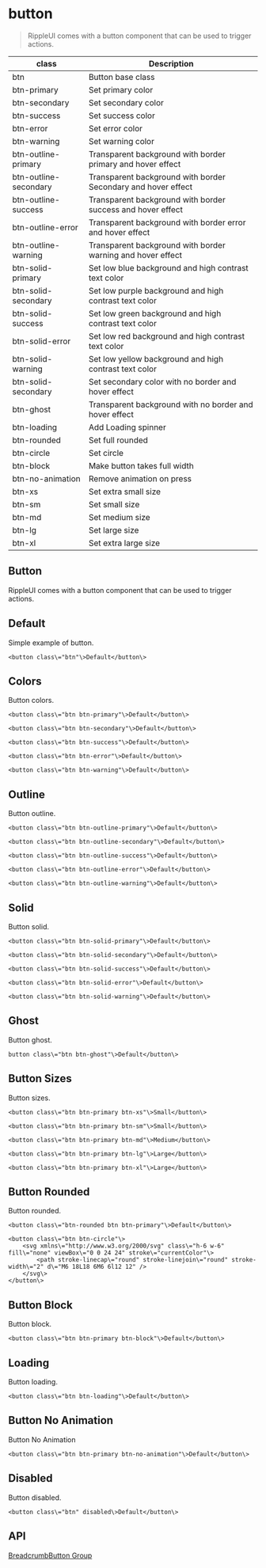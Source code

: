 # button

> RippleUI comes with a button component that can be used to trigger actions.

| class                 | Description                                                   |
| --------------------- | ------------------------------------------------------------- |
| btn                   | Button base class                                             |
| btn-primary           | Set primary color                                             |
| btn-secondary         | Set secondary color                                           |
| btn-success           | Set success color                                             |
| btn-error             | Set error color                                               |
| btn-warning           | Set warning color                                             |
| btn-outline-primary   | Transparent background with border primary and hover effect   |
| btn-outline-secondary | Transparent background with border Secondary and hover effect |
| btn-outline-success   | Transparent background with border success and hover effect   |
| btn-outline-error     | Transparent background with border error and hover effect     |
| btn-outline-warning   | Transparent background with border warning and hover effect   |
| btn-solid-primary     | Set low blue background and high contrast text color          |
| btn-solid-secondary   | Set low purple background and high contrast text color        |
| btn-solid-success     | Set low green background and high contrast text color         |
| btn-solid-error       | Set low red background and high contrast text color           |
| btn-solid-warning     | Set low yellow background and high contrast text color        |
| btn-solid-secondary   | Set secondary color with no border and hover effect           |
| btn-ghost             | Transparent background with no border and hover effect        |
| btn-loading           | Add Loading spinner                                           |
| btn-rounded           | Set full rounded                                              |
| btn-circle            | Set circle                                                    |
| btn-block             | Make button takes full width                                  |
| btn-no-animation      | Remove animation on press                                     |
| btn-xs                | Set extra small size                                          |
| btn-sm                | Set small size                                                |
| btn-md                | Set medium size                                               |
| btn-lg                | Set large size                                                |
| btn-xl                | Set extra large size                                          |

## Button

RippleUI comes with a button component that can be used to trigger actions.

## [​](#default)Default

Simple example of button.

    <button class\="btn"\>Default</button\>

## [​](#colors)Colors

Button colors.

    <button class\="btn btn-primary"\>Default</button\>

    <button class\="btn btn-secondary"\>Default</button\>

    <button class\="btn btn-success"\>Default</button\>

    <button class\="btn btn-error"\>Default</button\>

    <button class\="btn btn-warning"\>Default</button\>

## [​](#outline)Outline

Button outline.

    <button class\="btn btn-outline-primary"\>Default</button\>

    <button class\="btn btn-outline-secondary"\>Default</button\>

    <button class\="btn btn-outline-success"\>Default</button\>

    <button class\="btn btn-outline-error"\>Default</button\>

    <button class\="btn btn-outline-warning"\>Default</button\>

## [​](#solid)Solid

Button solid.

    <button class\="btn btn-solid-primary"\>Default</button\>

    <button class\="btn btn-solid-secondary"\>Default</button\>

    <button class\="btn btn-solid-success"\>Default</button\>

    <button class\="btn btn-solid-error"\>Default</button\>

    <button class\="btn btn-solid-warning"\>Default</button\>

## [​](#ghost)Ghost

Button ghost.

    button class\="btn btn-ghost"\>Default</button\>

## [​](#button-sizes)Button Sizes

Button sizes.

    <button class\="btn btn-primary btn-xs"\>Small</button\>

    <button class\="btn btn-primary btn-sm"\>Small</button\>

    <button class\="btn btn-primary btn-md"\>Medium</button\>

    <button class\="btn btn-primary btn-lg"\>Large</button\>

    <button class\="btn btn-primary btn-xl"\>Large</button\>

## [​](#button-rounded)Button Rounded

Button rounded.

    <button class\="btn-rounded btn btn-primary"\>Default</button\>

    <button class\="btn btn-circle"\>
    	<svg xmlns\="http://www.w3.org/2000/svg" class\="h-6 w-6" fill\="none" viewBox\="0 0 24 24" stroke\="currentColor"\>
    		<path stroke-linecap\="round" stroke-linejoin\="round" stroke-width\="2" d\="M6 18L18 6M6 6l12 12" />
    	</svg\>
    </button\>

## [​](#button-block)Button Block

Button block.

    <button class\="btn btn-primary btn-block"\>Default</button\>

## [​](#loading)Loading

Button loading.

    <button class\="btn btn-loading"\>Default</button\>

## [​](#button-no-animation)Button No Animation

Button No Animation

    <button class\="btn btn-primary btn-no-animation"\>Default</button\>

## [​](#disabled)Disabled

Button disabled.

    <button class\="btn" disabled\>Default</button\>

## [​](#api)API

[Breadcrumb](./breadcrumb)[Button Group](./button-group)
